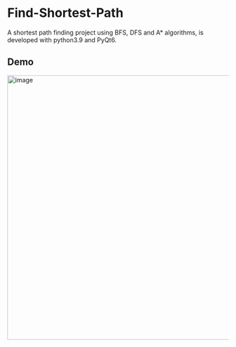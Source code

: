 # Find-Shortest-Path
A shortest path finding project using BFS, DFS and A* algorithms, is developed with python3.9 and PyQt6.

## Demo
<img width="601" alt="image" src="https://user-images.githubusercontent.com/79447496/166103295-d4176833-454d-4d5e-877c-2df7d2fe52d2.png">
